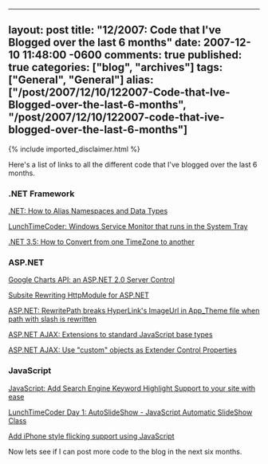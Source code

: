   ---
  layout: post
  title: "12/2007: Code that I've Blogged over the last 6 months"
  date: 2007-12-10 11:48:00 -0600
  comments: true
  published: true
  categories: ["blog", "archives"]
  tags: ["General", "General"]
  alias: ["/post/2007/12/10/122007-Code-that-Ive-Blogged-over-the-last-6-months", "/post/2007/12/10/122007-code-that-ive-blogged-over-the-last-6-months"]
  ---
<!-- more -->
{% include imported_disclaimer.html %}
<P>Here's a list of links to all the different code that I've blogged over the last 6 months.</P>
<H3>.NET Framework</H3>
<P><A href="/Blog/Post.aspx?PostID=1426">.NET: How to Alias Namespaces and Data Types</A></P>
<P><A href="/Blog/Post.aspx?PostID=1393">LunchTimeCoder: Windows Service Monitor that runs in the System Tray</A> </P><A href="/Blog/Post.aspx?PostID=1379">.NET 3.5: How to Convert from one TimeZone to another</A> 
<H3>ASP.NET</H3>
<P><A href="/Blog/Post.aspx?PostID=1429">Google Charts API: an ASP.NET 2.0&nbsp;Server Control</A></P>
<P><A href="/Blog/Post.aspx?PostID=1419">Subsite Rewriting HttpModule for ASP.NET</A></P>
<P><U><FONT color=#0066cc><A href="/Blog/Post.aspx?PostID=1416">ASP.NET: RewritePath breaks HyperLink's ImageUrl in App_Theme file when path with slash is rewritten</A></FONT></U></P>
<P><A href="/Blog/Post.aspx?PostID=1396">ASP.NET AJAX: Extensions to standard JavaScript base types</A> </P>
<P><A href="/Blog/Post.aspx?PostID=1377">ASP.NET AJAX: Use "custom" objects as Extender Control Properties</A></P>
<H3>JavaScript</H3>
<P><A href="/Blog/Post.aspx?PostID=1401">JavaScript: Add Search Engine Keyword Highlight Support to your site with ease</A></P>
<P><A href="/Blog/Post.aspx?PostID=1384">LunchTimeCoder Day 1: AutoSlideShow - JavaScript Automatic SlideShow Class</A></P>
<P><A href="/Blog/Post.aspx?PostID=1380">Add iPhone style flicking support using JavaScript</A> </P>
<P>Now lets see if I can post more code to the blog in the next six months.</P>
